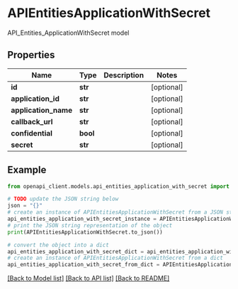 # APIEntitiesApplicationWithSecret

API_Entities_ApplicationWithSecret model

## Properties

Name | Type | Description | Notes
------------ | ------------- | ------------- | -------------
**id** | **str** |  | [optional] 
**application_id** | **str** |  | [optional] 
**application_name** | **str** |  | [optional] 
**callback_url** | **str** |  | [optional] 
**confidential** | **bool** |  | [optional] 
**secret** | **str** |  | [optional] 

## Example

```python
from openapi_client.models.api_entities_application_with_secret import APIEntitiesApplicationWithSecret

# TODO update the JSON string below
json = "{}"
# create an instance of APIEntitiesApplicationWithSecret from a JSON string
api_entities_application_with_secret_instance = APIEntitiesApplicationWithSecret.from_json(json)
# print the JSON string representation of the object
print(APIEntitiesApplicationWithSecret.to_json())

# convert the object into a dict
api_entities_application_with_secret_dict = api_entities_application_with_secret_instance.to_dict()
# create an instance of APIEntitiesApplicationWithSecret from a dict
api_entities_application_with_secret_from_dict = APIEntitiesApplicationWithSecret.from_dict(api_entities_application_with_secret_dict)
```
[[Back to Model list]](../README.md#documentation-for-models) [[Back to API list]](../README.md#documentation-for-api-endpoints) [[Back to README]](../README.md)


